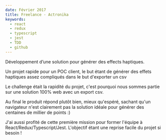 ```yaml
---
date: Février 2017
title: Freelance - Actronika
keywords:
  - react
  - redux
  - typescript
  - jest
  - TDD
  - github
---
```


Développement d’une solution pour générer des effects haptiques.

Un projet rapide pour un POC client, le but étant de générer des effets haptiques assez compliqués dans le but d'exporter un csv 

Le challenge était la rapidité du projet, c'est pourquoi nous sommes partie sur une solution 100% web avec un export csv. 

Au final le produit répond plutôt bien, mieux qu'espéré, sachant qu'un navigateur n'est clairement pas la solution idéale pour générer des centaines de millier de points :) 

J'ai aussi profité de cette première mission pour former l'équipe à React/Redux/Typescript/Jest. L'objectif étant une reprise facile du projet si besoin !